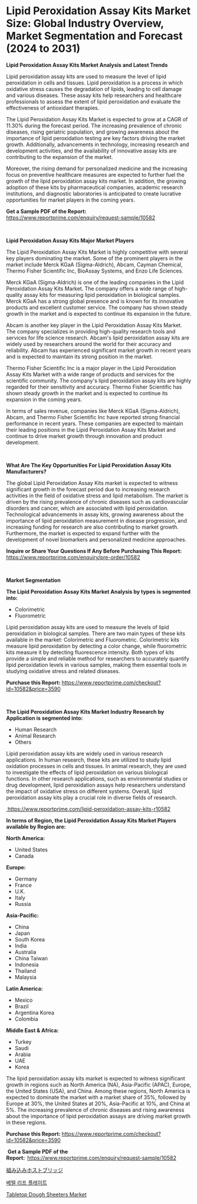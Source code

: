 <p><h1>Lipid Peroxidation Assay Kits Market Size: Global Industry Overview, Market Segmentation and Forecast (2024 to 2031)</h1></p><p><strong>Lipid Peroxidation Assay Kits Market Analysis and Latest Trends</strong></p>
<p><p>Lipid peroxidation assay kits are used to measure the level of lipid peroxidation in cells and tissues. Lipid peroxidation is a process in which oxidative stress causes the degradation of lipids, leading to cell damage and various diseases. These assay kits help researchers and healthcare professionals to assess the extent of lipid peroxidation and evaluate the effectiveness of antioxidant therapies.</p><p>The Lipid Peroxidation Assay Kits Market is expected to grow at a CAGR of 11.30% during the forecast period. The increasing prevalence of chronic diseases, rising geriatric population, and growing awareness about the importance of lipid peroxidation testing are key factors driving the market growth. Additionally, advancements in technology, increasing research and development activities, and the availability of innovative assay kits are contributing to the expansion of the market.</p><p>Moreover, the rising demand for personalized medicine and the increasing focus on preventive healthcare measures are expected to further fuel the growth of the lipid peroxidation assay kits market. In addition, the growing adoption of these kits by pharmaceutical companies, academic research institutions, and diagnostic laboratories is anticipated to create lucrative opportunities for market players in the coming years.</p></p>
<p><strong>Get a Sample PDF of the Report:&nbsp;</strong> <a href="https://www.reportprime.com/enquiry/request-sample/10582">https://www.reportprime.com/enquiry/request-sample/10582</a></p>
<p>&nbsp;</p>
<p><strong>Lipid Peroxidation Assay Kits Major Market Players</strong></p>
<p><p>The Lipid Peroxidation Assay Kits Market is highly competitive with several key players dominating the market. Some of the prominent players in the market include Merck KGaA (Sigma-Aldrich), Abcam, Cayman Chemical, Thermo Fisher Scientific Inc, BioAssay Systems, and Enzo Life Sciences.</p><p>Merck KGaA (Sigma-Aldrich) is one of the leading companies in the Lipid Peroxidation Assay Kits Market. The company offers a wide range of high-quality assay kits for measuring lipid peroxidation in biological samples. Merck KGaA has a strong global presence and is known for its innovative products and excellent customer service. The company has shown steady growth in the market and is expected to continue its expansion in the future.</p><p>Abcam is another key player in the Lipid Peroxidation Assay Kits Market. The company specializes in providing high-quality research tools and services for life science research. Abcam's lipid peroxidation assay kits are widely used by researchers around the world for their accuracy and reliability. Abcam has experienced significant market growth in recent years and is expected to maintain its strong position in the market.</p><p>Thermo Fisher Scientific Inc is a major player in the Lipid Peroxidation Assay Kits Market with a wide range of products and services for the scientific community. The company's lipid peroxidation assay kits are highly regarded for their sensitivity and accuracy. Thermo Fisher Scientific has shown steady growth in the market and is expected to continue its expansion in the coming years.</p><p>In terms of sales revenue, companies like Merck KGaA (Sigma-Aldrich), Abcam, and Thermo Fisher Scientific Inc have reported strong financial performance in recent years. These companies are expected to maintain their leading positions in the Lipid Peroxidation Assay Kits Market and continue to drive market growth through innovation and product development.</p></p>
<p>&nbsp;</p>
<p><strong>What Are The Key Opportunities For Lipid Peroxidation Assay Kits Manufacturers?</strong></p>
<p><p>The global Lipid Peroxidation Assay Kits market is expected to witness significant growth in the forecast period due to increasing research activities in the field of oxidative stress and lipid metabolism. The market is driven by the rising prevalence of chronic diseases such as cardiovascular disorders and cancer, which are associated with lipid peroxidation. Technological advancements in assay kits, growing awareness about the importance of lipid peroxidation measurement in disease progression, and increasing funding for research are also contributing to market growth. Furthermore, the market is expected to expand further with the development of novel biomarkers and personalized medicine approaches.</p></p>
<p><strong>Inquire or Share Your Questions If Any Before Purchasing This Report:</strong> <a href="https://www.reportprime.com/enquiry/pre-order/10582">https://www.reportprime.com/enquiry/pre-order/10582</a></p>
<p>&nbsp;</p>
<p><strong>Market Segmentation</strong></p>
<p><strong>The Lipid Peroxidation Assay Kits Market Analysis by types is segmented into:</strong></p>
<p><ul><li>Colorimetric</li><li>Fluorometric</li></ul></p>
<p><p>Lipid peroxidation assay kits are used to measure the levels of lipid peroxidation in biological samples. There are two main types of these kits available in the market: Colorimetric and Fluorometric. Colorimetric kits measure lipid peroxidation by detecting a color change, while fluorometric kits measure it by detecting fluorescence intensity. Both types of kits provide a simple and reliable method for researchers to accurately quantify lipid peroxidation levels in various samples, making them essential tools in studying oxidative stress and related diseases.</p></p>
<p><strong>Purchase this Report:&nbsp;</strong><a href="https://www.reportprime.com/checkout?id=10582&price=3590">https://www.reportprime.com/checkout?id=10582&price=3590</a></p>
<p>&nbsp;</p>
<p><strong>The Lipid Peroxidation Assay Kits Market Industry Research by Application is segmented into:</strong></p>
<p><ul><li>Human Research</li><li>Animal Research</li><li>Others</li></ul></p>
<p><p>Lipid peroxidation assay kits are widely used in various research applications. In human research, these kits are utilized to study lipid oxidation processes in cells and tissues. In animal research, they are used to investigate the effects of lipid peroxidation on various biological functions. In other research applications, such as environmental studies or drug development, lipid peroxidation assays help researchers understand the impact of oxidative stress on different systems. Overall, lipid peroxidation assay kits play a crucial role in diverse fields of research.</p></p>
<p><a href="https://www.reportprime.com/lipid-peroxidation-assay-kits-r10582">&nbsp;https://www.reportprime.com/lipid-peroxidation-assay-kits-r10582</a></p>
<p><strong>In terms of Region, the Lipid Peroxidation Assay Kits Market Players available by Region are:</strong></p>
<p>
    <p> <strong> North America: </strong>
        <ul>
            <li>United States</li>
            <li>Canada</li>
        </ul>
        </p> 
    <p> <strong> Europe: </strong>
        <ul>
            <li>Germany</li>
            <li>France</li>
            <li>U.K.</li>
            <li>Italy</li>
            <li>Russia</li>
        </ul>
        </p> 
    <p> <strong> Asia-Pacific: </strong>
        <ul>
            <li>China</li>
            <li>Japan</li>
            <li>South Korea</li>
            <li>India</li>
            <li>Australia</li>
            <li>China Taiwan</li>
            <li>Indonesia</li>
            <li>Thailand</li>
            <li>Malaysia</li>
        </ul>
        </p> 
    <p> <strong> Latin America: </strong>
        <ul>
            <li>Mexico</li>
            <li>Brazil</li>
            <li>Argentina Korea</li>
            <li>Colombia</li>
        </ul>
        </p> 
    <p> <strong> Middle East & Africa: </strong>
        <ul>
            <li>Turkey</li>
            <li>Saudi</li>
            <li>Arabia</li>
            <li>UAE</li>
            <li>Korea</li>
        </ul>
    </p>
    </p>
<p><p>The lipid peroxidation assay kits market is expected to witness significant growth in regions such as North America (NA), Asia-Pacific (APAC), Europe, the United States (USA), and China. Among these regions, North America is expected to dominate the market with a market share of 35%, followed by Europe at 30%, the United States at 20%, Asia-Pacific at 10%, and China at 5%. The increasing prevalence of chronic diseases and rising awareness about the importance of lipid peroxidation assays are driving market growth in these regions.</p></p>
<p><strong>Purchase this Report: </strong><a href="https://www.reportprime.com/checkout?id=10582&price=3590">https://www.reportprime.com/checkout?id=10582&price=3590</a></p>
<p>&nbsp;<strong>Get a Sample PDF of the Report:&nbsp;&nbsp;</strong><a href="https://www.reportprime.com/enquiry/request-sample/10582">https://www.reportprime.com/enquiry/request-sample/10582</a></p>
<p><strong></strong></p>
<p><p><a href="https://github.com/sghwr779811674/Market-Research-Report-List-3/blob/main/231422798205.md">組み込みホストブリッジ</a></p><p><a href="https://medium.com/@alungsipetani_44634/%EC%84%B8%EA%B3%84%EC%A0%81%EC%9C%BC%EB%A1%9C-%EC%84%9D%ED%9A%8C%EC%9E%8E%ED%8C%90-%EC%8B%9C%EC%9E%A5-%EC%8B%9C%EC%9E%A5%EC%A0%90%EC%9C%A0%EC%9C%A8-%EC%8B%9C%EC%9E%A5%ED%8A%B8%EB%A0%8C%EB%93%9C-%EB%B0%8F-%EB%AF%B8%EB%9E%98-%EC%84%B1%EC%9E%A5-%ED%83%90%EC%83%89-fc748a47daeb">베텔 리프 플레이트</a></p><p><a href="https://medium.com/@cpierre31945/global-tabletop-dough-sheeters-market-size-is-expected-to-experience-a-cagr-of-10-3-4f462a25adf5">Tabletop Dough Sheeters Market</a></p></p>